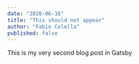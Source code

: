 ```yaml
---
date: "2020-06-16"
title: "This should not appear"
author: "Fabio Colella"
published: false
---
```


This is my very second blog post in Gatsby